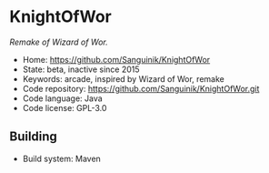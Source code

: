 # KnightOfWor

_Remake of Wizard of Wor._

- Home: https://github.com/Sanguinik/KnightOfWor
- State: beta, inactive since 2015
- Keywords: arcade, inspired by Wizard of Wor, remake
- Code repository: https://github.com/Sanguinik/KnightOfWor.git
- Code language: Java
- Code license: GPL-3.0

## Building

- Build system: Maven
